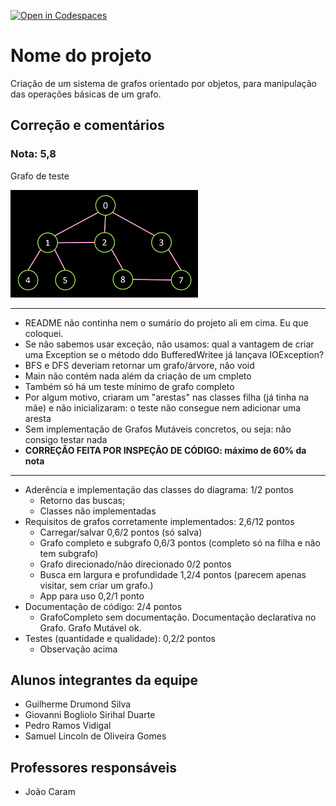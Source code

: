 [![Open in Codespaces](https://classroom.github.com/assets/launch-codespace-f4981d0f882b2a3f0472912d15f9806d57e124e0fc890972558857b51b24a6f9.svg)](https://classroom.github.com/open-in-codespaces?assignment_repo_id=10527335)
# Nome do projeto
Criação de um sistema de grafos orientado por objetos, para manipulação das operações básicas de um grafo.

## Correção e comentários

### Nota: 5,8

Grafo de teste

![Grafo de teste](docs/grafoTeste.png)

---

- README não continha nem o sumário do projeto ali em cima. Eu que coloquei.
- Se não sabemos usar exceção, não usamos: qual a vantagem de criar uma Exception se o método ddo BufferedWritee já lançava IOException?
- BFS e DFS deveriam retornar um grafo/árvore, não void
- Main não contém nada além da criação de um cmpleto
- Também só há um teste mínimo de grafo completo
- Por algum motivo, criaram um "arestas" nas classes filha (já tinha na mãe) e não inicializaram: o teste não consegue nem adicionar uma aresta
- Sem implementação de Grafos Mutáveis concretos, ou seja: não consigo testar nada
- **CORREÇÃO FEITA POR INSPEÇÃO DE CÓDIGO: máximo de 60% da nota**

---

- Aderência e implementação das classes do diagrama: 1/2 pontos
  - Retorno das buscas;
  - Classes não implementadas
- Requisitos de grafos corretamente implementados: 2,6/12 pontos
  - Carregar/salvar		0,6/2 pontos (só salva)
  - Grafo completo e subgrafo 0,6/3 pontos (completo só na filha e não tem subgrafo)
  - Grafo direcionado/não direcionado 0/2 pontos
  - Busca em largura e profundidade 1,2/4 pontos (parecem apenas visitar, sem criar um grafo.)
  - App para uso 0,2/1 ponto
- Documentação de código: 2/4 pontos
  - GrafoCompleto sem documentação. Documentação declarativa no Grafo. Grafo Mutável ok.
- Testes (quantidade e qualidade): 0,2/2 pontos
    - Observação acima

## Alunos integrantes da equipe

* Guilherme Drumond Silva
* Giovanni Bogliolo Sirihal Duarte
* Pedro Ramos Vidigal
* Samuel Lincoln de Oliveira Gomes

## Professores responsáveis

* João Caram



